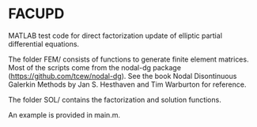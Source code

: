 # FACUPD
MATLAB test code for direct factorization update of elliptic partial differential equations.

The folder FEM/ consists of functions to generate finite element matrices. Most of the scripts come from the nodal-dg package (https://github.com/tcew/nodal-dg). See the book Nodal Disontinuous Galerkin Methods by Jan S. Hesthaven and Tim Warburton for reference.

The folder SOL/ contains the factorization and solution functions.

An example is provided in main.m.
